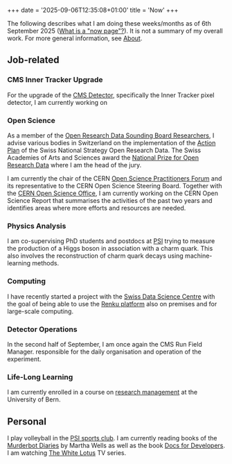 +++
date = '2025-09-06T12:35:08+01:00'
title = 'Now'
+++

The following describes what I am doing these weeks/months as of
6th September 2025 ([What is a "now page"?](https://nownownow.com/about)).
It is not a summary of my overall work.
For more general information, see [About](/about).

## Job-related

### CMS Inner Tracker Upgrade

For the upgrade of the
[CMS Detector](https://cms.cern/detector),
specifically the Inner Tracker pixel detector,
I am currently working on 

### Open Science

As a member of the
[Open Research Data Sounding Board Researchers](https://ord.swiss-academies.ch/sounding-board-researchers),
I advise various bodies in Switzerland on the implementation of the
[Action Plan](https://www.swissuniversities.ch/fileadmin/swissuniversities/Dokumente/Hochschulpolitik/ORD/ActionPlanV1.0_December_2021_def.pdf)
of the Swiss National Strategy Open Research Data.
The Swiss Academies of Arts and Sciences award the
[National Prize for Open Research Data](https://ord.swiss-academies.ch/news/save-the-date-award-ceremony-2025-national-prize-for-open-research-data)
where I am the head of the jury.


I am currently the chair of the CERN
[Open Science Practitioners Forum](https://openscience.cern/governance)
and its representative to the CERN Open Science Steering Board.
Together with the 
[CERN Open Science Office](https://openscience.cern/OS-Office),
I am currently working on the CERN Open Science Report that summarises the
activities of the past two years and identifies areas where more
efforts and resources are needed. 

### Physics Analysis

I am co-supervising PhD students and postdocs at
[PSI](https://www.psi.ch/en/ltp-high-energy-physics)
trying to measure the production of a Higgs boson in association with a charm
quark.
This also involves the reconstruction of charm quark decays using
machine-learning methods.

### Computing

I have recently started a project with the
[Swiss Data Science Centre](https://www.datascience.ch/)
with the goal of being able to use the
[Renku platform](https://renkulab.io/)
also on premises and for large-scale computing.

### Detector Operations

In the second half of September, I am once again the CMS Run Field Manager.
responsible for the daily organisation and operation of the experiment.

### Life-Long Learning

I am currently enrolled in a course on
[research management](https://www.unibe.ch/weiterbildungsangebote/cas_forschungsmanagement_2025_26/index_ger.html)
at the University of Bern.

## Personal

I play volleyball in the
[PSI sports club](https://www.sportclub-psi.ch/sektionen/volleyball).
I am currently reading books of the
[Murderbot Diaries](https://www.marthawells.com/murderbot.htm)
by Martha Wells
as well as the book
[Docs for Developers](https://docsfordevelopers.com/).
I am watching
[The White Lotus](https://en.wikipedia.org/wiki/The_White_Lotus)
TV series.
